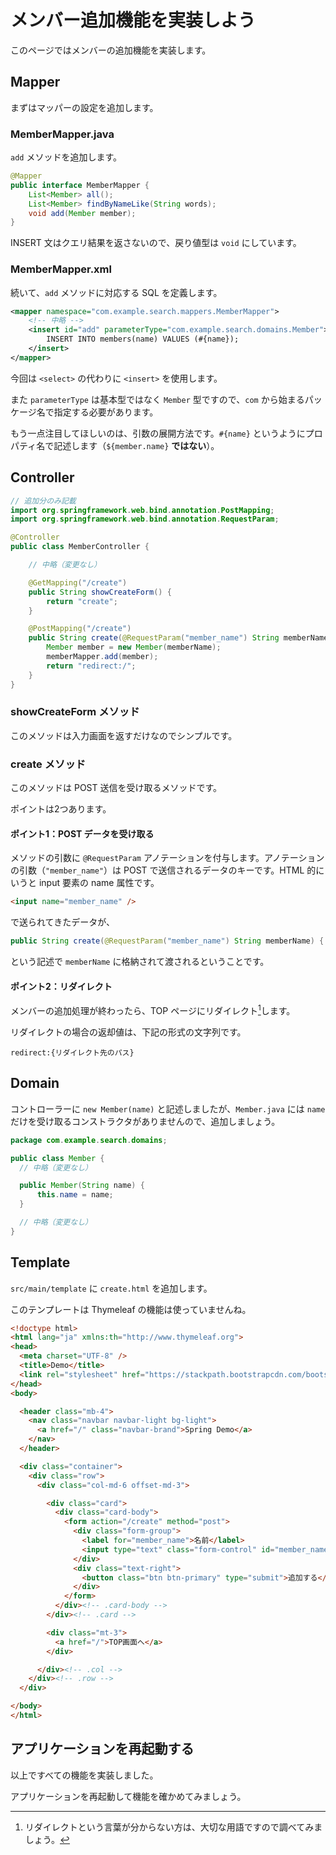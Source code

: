 # メンバー追加機能を実装しよう

このページではメンバーの追加機能を実装します。

## Mapper

まずはマッパーの設定を追加します。

### MemberMapper.java

```add``` メソッドを追加します。

```java
@Mapper
public interface MemberMapper {
    List<Member> all();
    List<Member> findByNameLike(String words);
    void add(Member member);
}
```

INSERT 文はクエリ結果を返さないので、戻り値型は ```void``` にしています。

### MemberMapper.xml

続いて、```add``` メソッドに対応する SQL を定義します。

```xml
<mapper namespace="com.example.search.mappers.MemberMapper">
    <!-- 中略 -->
    <insert id="add" parameterType="com.example.search.domains.Member">
        INSERT INTO members(name) VALUES (#{name});
    </insert>
</mapper>
```

今回は ```<select>``` の代わりに ```<insert>``` を使用します。

また ```parameterType``` は基本型ではなく ```Member``` 型ですので、```com``` から始まるパッケージ名で指定する必要があります。

もう一点注目してほしいのは、引数の展開方法です。```#{name}``` というようにプロパティ名で記述します（```${member.name}``` **ではない**）。

## Controller

```java
// 追加分のみ記載
import org.springframework.web.bind.annotation.PostMapping;
import org.springframework.web.bind.annotation.RequestParam;

@Controller
public class MemberController {

    // 中略（変更なし）

    @GetMapping("/create")
    public String showCreateForm() {
        return "create";
    }

    @PostMapping("/create")
    public String create(@RequestParam("member_name") String memberName) {
        Member member = new Member(memberName);
        memberMapper.add(member);
        return "redirect:/";
    }
}
```

### showCreateForm メソッド

このメソッドは入力画面を返すだけなのでシンプルです。

### create メソッド

このメソッドは POST 送信を受け取るメソッドです。

ポイントは2つあります。

#### ポイント1：POST データを受け取る

メソッドの引数に ```@RequestParam``` アノテーションを付与します。アノテーションの引数（```"member_name"```）は POST で送信されるデータのキーです。HTML 的にいうと input 要素の name 属性です。

```html
<input name="member_name" />
```

で送られてきたデータが、

```java
public String create(@RequestParam("member_name") String memberName) {
```

という記述で ```memberName``` に格納されて渡されるということです。

#### ポイント2：リダイレクト

メンバーの追加処理が終わったら、TOP ページにリダイレクト[^1]します。

リダイレクトの場合の返却値は、下記の形式の文字列です。

```
redirect:{リダイレクト先のパス}
```

[^1]: リダイレクトという言葉が分からない方は、大切な用語ですので調べてみましょう。

## Domain

コントローラーに ```new Member(name)``` と記述しましたが、```Member.java``` には ```name``` だけを受け取るコンストラクタがありませんので、追加しましょう。

```java
package com.example.search.domains;

public class Member {
  // 中略（変更なし）

  public Member(String name) {
      this.name = name;
  }

  // 中略（変更なし）
}
```

## Template

```src/main/template``` に ```create.html``` を追加します。

このテンプレートは Thymeleaf の機能は使っていませんね。

```html
<!doctype html>
<html lang="ja" xmlns:th="http://www.thymeleaf.org">
<head>
  <meta charset="UTF-8" />
  <title>Demo</title>
  <link rel="stylesheet" href="https://stackpath.bootstrapcdn.com/bootstrap/4.1.0/css/bootstrap.min.css" />
</head>
<body>

  <header class="mb-4">
    <nav class="navbar navbar-light bg-light">
      <a href="/" class="navbar-brand">Spring Demo</a>
    </nav>
  </header>

  <div class="container">
    <div class="row">
      <div class="col-md-6 offset-md-3">

        <div class="card">
          <div class="card-body">
            <form action="/create" method="post">
              <div class="form-group">
                <label for="member_name">名前</label>
                <input type="text" class="form-control" id="member_name" name="member_name" required />
              </div>
              <div class="text-right">
                <button class="btn btn-primary" type="submit">追加する</button>
              </div>
            </form>
          </div><!-- .card-body -->
        </div><!-- .card -->

        <div class="mt-3">
          <a href="/">TOP画面へ</a>
        </div>

      </div><!-- .col -->
    </div><!-- .row -->
  </div>

</body>
</html>
```

## アプリケーションを再起動する

以上ですべての機能を実装しました。

アプリケーションを再起動して機能を確かめてみましょう。
